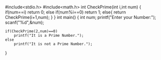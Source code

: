 #include<stdio.h>
#include<math.h>
int CheckPrime(int i,int num)
{
    if(num==i)
        return 0;
    else
        if(num%i==0)
            return 1;
    else{
        return CheckPrime(i+1,num);
    }
}
int main()
{
    int num;
    printf("Enter your Number:");
    scanf("%d",&num);

    if(CheckPrime(2,num)==0)
        printf("It is a Prime Number.");
    else
        printf("It is not a Prime Number.");
}

